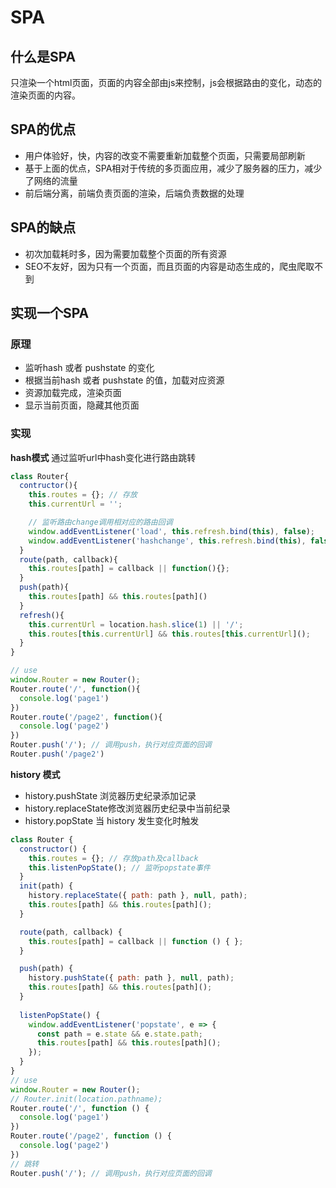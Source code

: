 # SPA

## 什么是SPA

只渲染一个html页面，页面的内容全部由js来控制，js会根据路由的变化，动态的渲染页面的内容。

## SPA的优点

+ 用户体验好，快，内容的改变不需要重新加载整个页面，只需要局部刷新
+ 基于上面的优点，SPA相对于传统的多页面应用，减少了服务器的压力，减少了网络的流量
+ 前后端分离，前端负责页面的渲染，后端负责数据的处理

## SPA的缺点

+ 初次加载耗时多，因为需要加载整个页面的所有资源
+ SEO不友好，因为只有一个页面，而且页面的内容是动态生成的，爬虫爬取不到

## 实现一个SPA

### 原理

+ 监听hash 或者 pushstate 的变化
+ 根据当前hash 或者 pushstate 的值，加载对应资源
+ 资源加载完成，渲染页面
+ 显示当前页面，隐藏其他页面

### 实现

**hash模式** 通过监听url中hash变化进行路由跳转

```javascript
class Router{
  contructor(){
    this.routes = {}; // 存放
    this.currentUrl = '';

    // 监听路由change调用相对应的路由回调  
    window.addEventListener('load', this.refresh.bind(this), false);
    window.addEventListener('hashchange', this.refresh.bind(this), false);
  }
  route(path, callback){
    this.routes[path] = callback || function(){};
  }
  push(path){
    this.routes[path] && this.routes[path]()  
  }
  refresh(){
    this.currentUrl = location.hash.slice(1) || '/';
    this.routes[this.currentUrl] && this.routes[this.currentUrl]();
  }
}

// use
window.Router = new Router();
Router.route('/', function(){
  console.log('page1')
})
Router.route('/page2', function(){
  console.log('page2')
})
Router.push('/'); // 调用push，执行对应页面的回调
Router.push('/page2')
```

**history 模式**

+ history.pushState 浏览器历史纪录添加记录
+ history.replaceState修改浏览器历史纪录中当前纪录
+ history.popState 当 history 发生变化时触发

```javascript
class Router {
  constructor() {
    this.routes = {}; // 存放path及callback
    this.listenPopState(); // 监听popstate事件
  }
  init(path) {
    history.replaceState({ path: path }, null, path);  
    this.routes[path] && this.routes[path]();
  }

  route(path, callback) {
    this.routes[path] = callback || function () { };
  }

  push(path) {
    history.pushState({ path: path }, null, path);
    this.routes[path] && this.routes[path]();
  }
  
  listenPopState() {
    window.addEventListener('popstate', e => {
      const path = e.state && e.state.path;
      this.routes[path] && this.routes[path]();
    });
  }
}
// use
window.Router = new Router();
// Router.init(location.pathname);
Router.route('/', function () {
  console.log('page1')
})
Router.route('/page2', function () {
  console.log('page2')
})
// 跳转
Router.push('/'); // 调用push，执行对应页面的回调
```
